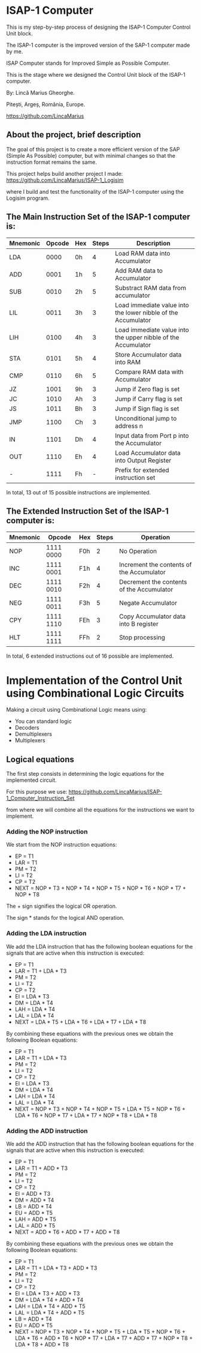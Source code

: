 # ISAP-1 Computer
This is my step-by-step process of designing the ISAP-1 Computer Control Unit block.

The ISAP-1 computer is the improved version of the SAP-1 computer made by me.

ISAP Computer stands for Improved Simple as Possible Computer.

This is the stage where we designed the Control Unit block of the ISAP-1 computer.

By: Lincă Marius Gheorghe.

Pitești, Argeș, România, Europe.

https://github.com/LincaMarius

## About the project, brief description
The goal of this project is to create a more efficient version of the SAP (Simple As Possible) computer, but with minimal changes so that the instruction format remains the same.

This project helps build another project I made:
https://github.com/LincaMarius/ISAP-1_Logisim

where I build and test the functionality of the ISAP-1 computer using the Logisim program.

## The Main Instruction Set of the ISAP-1 computer is:

| Mnemonic | Opcode | Hex | Steps | Description                                                   |
|----------|--------|-----|-------|---------------------------------------------------------------|
| LDA      | 0000   | 0h  |   4   | Load RAM data into Accumulator                                |
| ADD      | 0001   | 1h  |   5   | Add RAM data to Accumulator                                   |
| SUB      | 0010   | 2h  |   5   | Substract RAM data from accumulator                           |
| LIL      | 0011   | 3h  |   3   | Load immediate value into the lower nibble of the Accumulator |
| LIH      | 0100   | 4h  |   3   | Load immediate value into the upper nibble of the Accumulator |
| STA      | 0101   | 5h  |   4   | Store Accumulator data into RAM                               |
| CMP      | 0110   | 6h  |   5   | Compare RAM data with Accumulator                             |
| JZ       | 1001   | 9h  |   3   | Jump if Zero flag is set                                      |
| JC       | 1010   | Ah  |   3   | Jump if Carry flag is set                                     |
| JS       | 1011   | Bh  |   3   | Jump if Sign flag is set                                      |
| JMP      | 1100   | Ch  |   3   | Unconditional jump to address n                               |
| IN       | 1101   | Dh  |   4   | Input data from Port p into the Accumulator                   |
| OUT      | 1110   | Eh  |   4   | Load Accumulator data into Output Register                    |
| -        | 1111   | Fh  |   -   | Prefix for extended instruction set                           |

In total, 13 out of 15 possible instructions are implemented.

## The Extended Instruction Set of the ISAP-1 computer is:

| Mnemonic | Opcode    | Hex | Steps | Operation                                 |
|----------|-----------|-----|-------|-------------------------------------------|
| NOP      | 1111 0000 | F0h |   2   | No Operation                              |
| INC      | 1111 0001 | F1h |   4   | Increment the contents of the Accumulator |
| DEC      | 1111 0010 | F2h |   4   | Decrement the contents of the Accumulator |
| NEG      | 1111 0011 | F3h |   5   | Negate Accumulator                        |
| CPY      | 1111 1110 | FEh |   3   | Copy Accumulator data into B register     |
| HLT      | 1111 1111 | FFh |   2   | Stop processing                           |

In total, 6 extended instructions out of 16 possible are implemented.

# Implementation of the Control Unit using Combinational Logic Circuits
Making a circuit using Combinational Logic means using:
- You can standard logic
- Decoders
- Demultiplexers
- Multiplexers

## Logical equations
The first step consists in determining the logic equations for the implemented circuit.

For this purpose we use:
https://github.com/LincaMarius/ISAP-1_Computer_Instruction_Set

from where we will combine all the equations for the instructions we want to implement.

### Adding the NOP instruction
We start from the NOP instruction equations:
-	EP = T1
-	LAR = T1
-	PM = T2
-	LI = T2
-	CP = T2
-	NEXT = NOP * T3 + NOP * T4 + NOP * T5 + NOP * T6 + NOP * T7 + NOP * T8

The + sign signifies the logical OR operation.

The sign * stands for the logical AND operation.

### Adding the LDA instruction
We add the LDA instruction that has the following boolean equations for the signals that are active when this instruction is executed:
-	EP = T1
-	LAR = T1 + LDA * T3
-	PM = T2
-	LI = T2
-	CP = T2
-	EI = LDA * T3
-	DM = LDA * T4
-	LAH = LDA * T4
-	LAL = LDA * T4
-	NEXT = LDA * T5 + LDA * T6 + LDA * T7 + LDA * T8

By combining these equations with the previous ones we obtain the following Boolean equations:
-	EP = T1
-	LAR = T1 + LDA * T3
-	PM = T2
-	LI = T2
-	CP = T2
-	EI = LDA * T3
-	DM = LDA * T4
-	LAH = LDA * T4
-	LAL = LDA * T4
-	NEXT = NOP * T3 + NOP * T4 + NOP * T5 + LDA * T5 + NOP * T6 + LDA * T6 + NOP * T7 + LDA * T7 + NOP * T8 + LDA * T8

### Adding the ADD instruction
We add the ADD instruction that has the following boolean equations for the signals that are active when this instruction is executed:
-	EP = T1
-	LAR = T1 + ADD * T3
-	PM = T2
-	LI = T2
-	CP = T2
-	EI = ADD * T3
-	DM = ADD * T4
-	LB = ADD * T4
-	EU = ADD * T5
-	LAH = ADD * T5
-	LAL = ADD * T5
-	NEXT = ADD * T6 + ADD * T7 + ADD * T8

By combining these equations with the previous ones we obtain the following Boolean equations:
-	EP = T1
-	LAR = T1 + LDA * T3 + ADD * T3
-	PM = T2
-	LI = T2
-	CP = T2
-	EI = LDA * T3 + ADD * T3
-	DM = LDA * T4 + ADD * T4
-	LAH = LDA * T4 + ADD * T5
-	LAL = LDA * T4 + ADD * T5
-	LB = ADD * T4
-	EU = ADD * T5
-	NEXT = NOP * T3 + NOP * T4 + NOP * T5 + LDA * T5 + NOP * T6 + LDA * T6 +  ADD * T6 + NOP * T7 + LDA * T7 + ADD * T7 + NOP * T8 + LDA * T8 + ADD * T8





